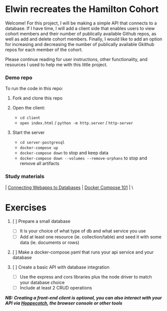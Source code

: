# Elwin recreates the Hamilton Cohort

Welcome!  For this project, I will be making a simple API that connects to a database.  If I have time, I will add a client side that enables users to view cohort members and their number of publically available Github repos,  as well as add and delete cohort members.  Finally, I would like to add an option for increasing and decreasing the number of publically available Gkithub repos for each member of the cohort.

Please continue reading for user instructions, other functionality, and resources I used to help me with this little project.

### Demo repo
To run the code in this repo:
1. Fork and clone this repo
2. Open the client:
   - `cd client`
   - `open index.html` / `python -m http.server` / `http-server`
   
3. Start the server
    - `cd server-postgresql`
    - `docker-compose up`
    - `docker-compose down` to stop and keep data
    - `docker-compose down --volumes --remove-orphans` to stop and remove all artifacts

### Study materials
| [Connecting Webapps to Databases](https://github.com/getfutureproof/fp_guides_wiki/wiki/Connecting-Webapps-to-Databases) | [Docker Compose 101](https://github.com/getfutureproof/fp_guides_wiki/wiki/Docker-Compose-101) | \

# Exercises
1. [ ] Prepare a small database
    - [ ] It is your choice of what type of db and what service you use
    - [ ] Add at least one resource (ie. collection/table) and seed it with some data (ie. documents or rows)

2. [ ] Make a docker-compose.yaml that runs your api service and your database
  
3. [ ] Create a basic API with database integration
    - [ ] Use the express and cors libraries plus the node driver to match your database choice
    - [ ] Include at least 2 CRUD operations
  
***NB: Creating a front-end client is optional, you can also interact with your API via [Hoppscotch](https://hoppscotch.io/), the browser console or other tools***
